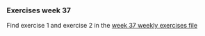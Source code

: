 ### Exercises week 37

Find exercise 1 and exercise 2 in the [week 37 weekly exercises file](week37_weekly_exercises.pdf)
